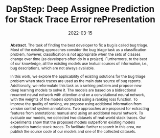 ---
title: "DapStep: Deep Assignee Prediction for Stack Trace Error rePresentation"
authors: '<i>Denis Sushentsev, Aleksandr Khvorov, Roman Vasiliev, Yaroslav Golubev, and Timofey Bryksin</i>'
status: "accepted"
collection: publications
permalink: /publication/2022-03-15-dapstep
date: 2022-03-15
venue: "<b>SANER'22</b>"
pdf: 'https://arxiv.org/pdf/2201.05256.pdf'
data: 'https://github.com/Sushentsev/DapStep'
paperurl: 'https://doi.org/10.1109/SANER53432.2022.00033'
counter_id: 'C14'
level: 'A'
abstract: "<p><b>Abstract</b>. The task of finding the best developer to fix a bug is called bug triage. Most of the existing approaches consider the bug triage task as a classification problem, however, classification is not appropriate when the sets of classes change over time (as developers often do in a project). Furthermore, to the best of our knowledge, all the existing models use textual sources of information, i.e., bug descriptions, which are not always available.</p><p>In this work, we explore the applicability of existing solutions for the bug triage problem when stack traces are used as the main data source of bug reports. Additionally, we reformulate this task as a ranking problem and propose new deep learning models to solve it. The models are based on a bidirectional recurrent neural network with attention and on a convolutional neural network, with the weights of the models optimized using a ranking loss function. To improve the quality of ranking, we propose using additional information from version control system annotations. Two approaches are proposed for extracting features from annotations: manual and using an additional neural network. To evaluate our models, we collected two datasets of real-world stack traces. Our experiments show that the proposed models outperform existing models adapted to handle stack traces. To facilitate further research in this area, we publish the source code of our models and one of the collected datasets.</p>"
---